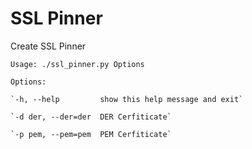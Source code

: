 # SSL Pinner
Create SSL Pinner

`Usage: ./ssl_pinner.py Options `

`Options:` 

    `-h, --help         show this help message and exit`

    `-d der, --der=der  DER Cerfiticate`

    `-p pem, --pem=pem  PEM Cerfiticate`
 
